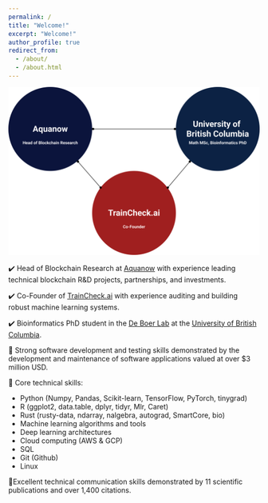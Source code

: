 ```yaml
---
permalink: /
title: "Welcome!"
excerpt: "Welcome!"
author_profile: true
redirect_from: 
  - /about/
  - /about.html
---
```


![](images/diagram.png)

✔️ Head of Blockchain Research at [Aquanow](https://www.aquanow.io/) with experience leading technical blockchain R&D projects, partnerships, and investments.

✔️ Co-Founder of [TrainCheck.ai](https://traincheck.buzzsprout.com/) with experience auditing and building robust machine learning systems.

✔️ Bioinformatics PhD student in the [De Boer Lab](https://deboer.bme.ubc.ca/) at the [University of British Columbia](https://www.ubc.ca/). 

🔨 Strong software development and testing skills demonstrated by the development and maintenance of software applications valued at over $3 million USD. 

🔨 Core technical skills: 

- Python (Numpy, Pandas, Scikit-learn, TensorFlow, PyTorch, tinygrad)
- R (ggplot2, data.table, dplyr, tidyr, Mlr, Caret)
- Rust (rusty-data, ndarray, nalgebra, autograd, SmartCore, bio)
- Machine learning algorithms and tools
- Deep learning architectures
- Cloud computing (AWS & GCP) 
- SQL
- Git (Github)
- Linux

📖Excellent technical communication skills demonstrated by 11 scientific publications and over 1,400 citations.
